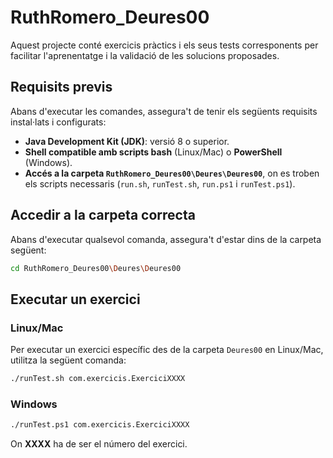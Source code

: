 # RuthRomero_Deures00

Aquest projecte conté exercicis pràctics i els seus tests corresponents per facilitar l'aprenentatge i la validació de les solucions proposades.

## Requisits previs
Abans d'executar les comandes, assegura't de tenir els següents requisits instal·lats i configurats:

- **Java Development Kit (JDK)**: versió 8 o superior.
- **Shell compatible amb scripts bash** (Linux/Mac) o **PowerShell** (Windows).
- **Accés a la carpeta `RuthRomero_Deures00\Deures\Deures00`**, on es troben els scripts necessaris (`run.sh`, `runTest.sh`, `run.ps1` i `runTest.ps1`).

## Accedir a la carpeta correcta
Abans d'executar qualsevol comanda, assegura't d'estar dins de la carpeta següent:  

```bash
cd RuthRomero_Deures00\Deures\Deures00
```

## Executar un exercici
### Linux/Mac
Per executar un exercici específic des de la carpeta `Deures00` en Linux/Mac, utilitza la següent comanda:

```bash
./runTest.sh com.exercicis.ExerciciXXXX
```

### Windows
```bash
./runTest.ps1 com.exercicis.ExerciciXXXX
```
On **XXXX** ha de ser el número del exercici.

